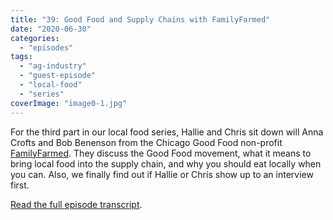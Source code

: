 ```yaml
---
title: "39: Good Food and Supply Chains with FamilyFarmed"
date: "2020-06-30"
categories: 
  - "episodes"
tags: 
  - "ag-industry"
  - "guest-episode"
  - "local-food"
  - "series"
coverImage: "image0-1.jpg"
---
```


For the third part in our local food series, Hallie and Chris sit down will Anna Crofts and Bob Benenson from the Chicago Good Food non-profit [FamilyFarmed](https://familyfarmed.org/). They discuss the Good Food movement, what it means to bring local food into the supply chain, and why you should eat locally when you can. Also, we finally find out if Hallie or Chris show up to an interview first.

[Read the full episode transcript](https://www.onetogrowonpod.com/39-good-food-and-supply-chains-transcript/).
